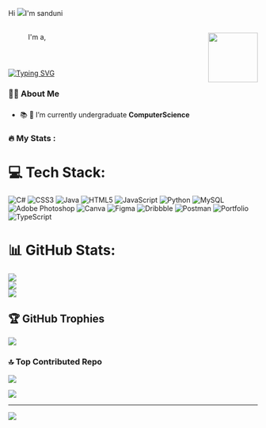 Hi ![](https://user-images.githubusercontent.com/18350557/176309783-0785949b-9127-417c-8b55-ab5a4333674e.gif)I'm sanduni





<br clear="both">

<img align="right" height="100" src="https://camo.githubusercontent.com/62da68eb62b1e5f175f7d1f0191dd89a653d7908feb22d37d4a0ab07365d6791/68747470733a2f2f6d656469612e67697068792e636f6d2f6d656469612f4d3967624264396e6244724f5475314d71782f67697068792e676966"  />

 <header style="text-align: left; padding-left: 40px">I'm a,</header>
            <a href="https://git.io/typing-svg"><img
                    src="https://readme-typing-svg.herokuapp.com?font=Poppins&weight=600&size=40&duration=1000&pause=1000&color=F7F409F4&vCenter=true&width=800&height=100&lines=Software+Engineer;Software+Developer;Web+Designer+;Web+Developer;UX+%2F+UI+Designer;Professional+Coder"
                    alt="Typing SVG"/></a>




###

<h3 align="left">👩‍💻  About Me</h3>

###

- 📚 
  🌱 I’m currently undergraduate **ComputerScience** 


###

<h3 align="left">🔥   My Stats :</h3>

###

# 💻 Tech Stack:
![C#](https://img.shields.io/badge/c%23-%23239120.svg?style=for-the-badge&logo=c-sharp&logoColor=white) ![CSS3](https://img.shields.io/badge/css3-%231572B6.svg?style=for-the-badge&logo=css3&logoColor=white) ![Java](https://img.shields.io/badge/java-%23ED8B00.svg?style=for-the-badge&logo=java&logoColor=white) ![HTML5](https://img.shields.io/badge/html5-%23E34F26.svg?style=for-the-badge&logo=html5&logoColor=white) ![JavaScript](https://img.shields.io/badge/javascript-%23323330.svg?style=for-the-badge&logo=javascript&logoColor=%23F7DF1E) ![Python](https://img.shields.io/badge/python-3670A0?style=for-the-badge&logo=python&logoColor=ffdd54) ![MySQL](https://img.shields.io/badge/mysql-%2300f.svg?style=for-the-badge&logo=mysql&logoColor=white) ![Adobe Photoshop](https://img.shields.io/badge/adobephotoshop-%2331A8FF.svg?style=for-the-badge&logo=adobephotoshop&logoColor=white) ![Canva](https://img.shields.io/badge/Canva-%2300C4CC.svg?style=for-the-badge&logo=Canva&logoColor=white) 	![Figma](https://img.shields.io/badge/figma-%23F24E1E.svg?style=for-the-badge&logo=figma&logoColor=white) ![Dribbble](https://img.shields.io/badge/Dribbble-EA4C89?style=for-the-badge&logo=dribbble&logoColor=white) ![Postman](https://img.shields.io/badge/Postman-FF6C37?style=for-the-badge&logo=postman&logoColor=white) ![Portfolio](https://img.shields.io/badge/Portfolio-%23000000.svg?style=for-the-badge&logo=firefox&logoColor=#FF7139)
![TypeScript](https://img.shields.io/badge/typescript-%23007ACC.svg?style=for-the-badge&logo=typescript&logoColor=white)
# 📊 GitHub Stats:
![](https://github-readme-stats.vercel.app/api?username=Sandu-tt&theme=dark&hide_border=true&include_all_commits=false&count_private=false)<br/>
![](https://github-readme-streak-stats.herokuapp.com/?user=Sandu-tt&theme=dark&hide_border=true)<br/>
![](https://github-readme-stats.vercel.app/api/top-langs/?username=Sandu-tt&theme=dark&hide_border=true&include_all_commits=false&count_private=false&layout=compact)

## 🏆 GitHub Trophies
![](https://github-profile-trophy.vercel.app/?username=Sandu-tt&theme=juicyfresh&no-frame=false&no-bg=false&margin-w=4)



### 🔝 Top Contributed Repo
![](https://github-contributor-stats.vercel.app/api?username=Sandu-tt&limit=5&theme=dark&combine_all_yearly_contributions=true)

<!-- Proudly created with GPRM ( https://gprm.itsvg.in ) -->

![](https://github-contributor-stats.vercel.app/api?username=Sandu-tt&limit=5&theme=dark&combine_all_yearly_contributions=true)

---
[![](https://visitcount.itsvg.in/api?id=Sandu-tt&icon=0&color=0)](https://visitcount.itsvg.in)

<!-- Proudly created with GPRM ( https://gprm.itsvg.in ) -->



